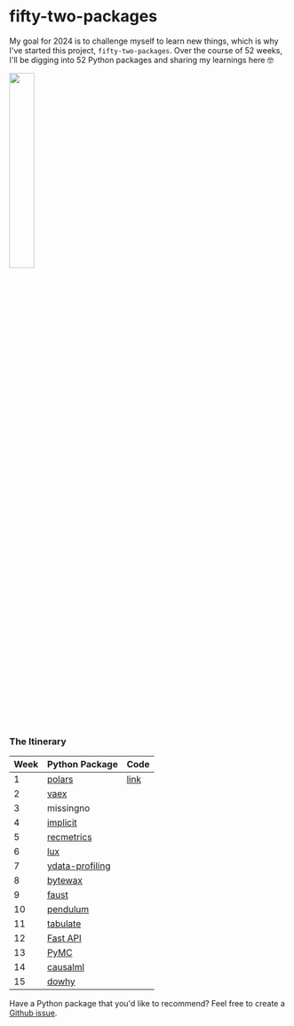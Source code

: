 # fifty-two-packages

My goal for 2024 is to challenge myself to learn new things, which is why I've started this project, `fifty-two-packages`. Over the course of 52 weeks, I'll be digging into 52 Python packages and sharing my learnings here 🤓

<img src="https://github.com/topspinj/fifty-two-packages/assets/7951284/d57830bb-32d9-4a53-9dfc-172f85ff5387" width="30%">

### The Itinerary 

|Week|Python Package|Code|
|-----|-------------|-----|
|1    |[polars](https://github.com/pola-rs/polars)|[link](fifty-two-packages/1-polars/)|
|2   |[vaex](https://vaex.io/)|  |
|3   |missingno|   |
|4    |[implicit](https://benfred.github.io/implicit/)| |
|5    |[recmetrics](https://recometrics.readthedocs.io/en/latest/)| |
|6    |[lux](https://lux-api.readthedocs.io/en/latest/)| |
|7    |[ydata-profiling](https://docs.profiling.ydata.ai/latest/)|  |
|8   |[bytewax](https://bytewax.io/)|  |
|9   |[faust](https://faust.readthedocs.io/en/latest/)  |  |
|10   |[pendulum](https://pendulum.eustace.io/)|   |
|11  |[tabulate](https://github.com/astanin/python-tabulate)|   |
|12  |[Fast API](https://fastapi.tiangolo.com/)|  |
|13  |[PyMC](https://www.pymc.io/welcome.html)|   |
|14  |[causalml](https://github.com/uber/causalml)|  |
|15  |[dowhy](https://github.com/py-why/dowhy)|   |

Have a Python package that you'd like to recommend? Feel free to create a [Github issue](https://github.com/topspinj/fifty-two-packages/issues/new).

